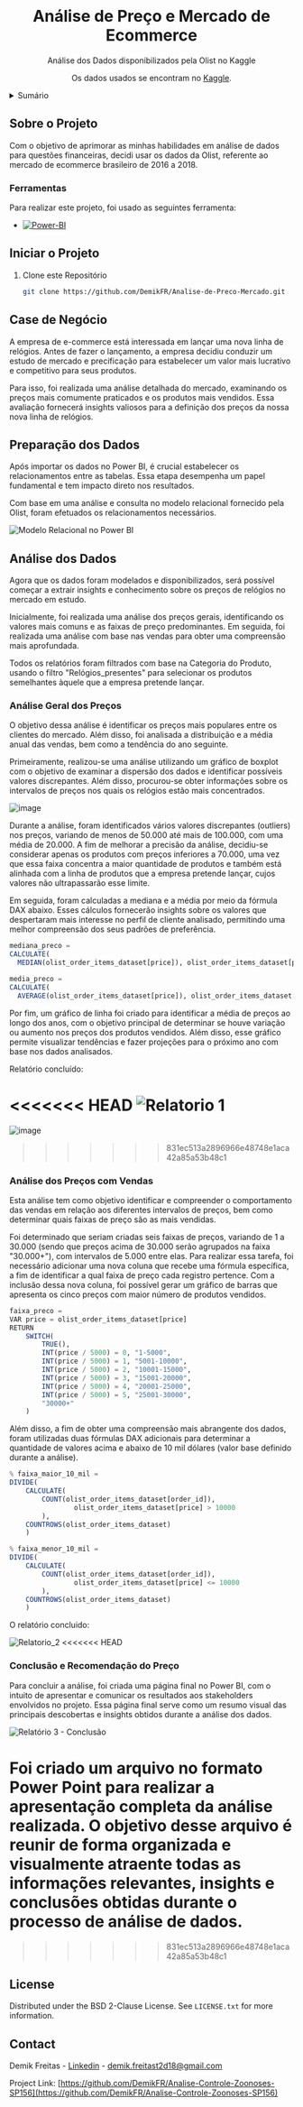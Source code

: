 <!-- PROJECT LOGO -->
<br />
<div align="center">
  <h1 align="center">Análise de Preço e Mercado de Ecommerce</h1>

  <p align="center">
    Análise dos Dados disponibilizados pela Olist no Kaggle
  </p>
  <p align="center">
    Os dados usados se encontram no <a href="https://www.kaggle.com/datasets/olistbr/brazilian-ecommerce?select=product_category_name_translation.csv">Kaggle</a>.
  </p>
</div>


<!-- TABLE OF CONTENTS -->
<details>
  <summary>Sumário</summary>
  <ol>
    <li>
      <a href="#sobre-o-projeto">Sobre o Projeto</a>
      <ul>
        <li><a href="#ferramentas">Ferramentas</a></li>
      </ul>
    </li>
    <li><a href="#iniciar-o-projeto">Iniciar o Projeto</a></li>
    <li><a href="#case-de-negócio">Case de Negócio</a></li>
    <li><a href="#preparação-dos-dados">Preparação dos Dados</a></li>
    <li>
      <a href="#análise-dos-dados">Análise dos Dados</a>
      <ul>
        <li><a href="#análise-geral-dos-preços">Análise Geral dos Preços</a></li>
        <li><a href="#análise-dos-preços-com-vendas">Análise dos Preços com Vendas</a></li>
        <li><a href="#conclusão-e-recomendação-do-preço">Conclusão e Recomendação do Preço</a></li>
      </ul>  
    </li>
    <li><a href="#license">License</a></li>
    <li><a href="#contact">Contact</a></li>
  </ol>
</details>



<!-- Sobre o Projeto -->
## Sobre o Projeto

Com o objetivo de aprimorar as minhas habilidades em análise de dados para questões financeiras, decidi usar os dados da Olist, referente ao mercado de ecommerce brasileiro de 2016 a 2018.


### Ferramentas

Para realizar este projeto, foi usado as seguintes ferramenta:


* [![Power-BI][Power-BI.pbix]][Power-BI-url]



<!-- Iniciar o Projeto -->
## Iniciar o Projeto

1. Clone este Repositório
   ```sh
   git clone https://github.com/DemikFR/Analise-de-Preco-Mercado.git
   ```


## Case de Negócio
A empresa de e-commerce está interessada em lançar uma nova linha de relógios. Antes de fazer o lançamento, a empresa decidiu conduzir um estudo de mercado e precificação para estabelecer um valor mais lucrativo e competitivo para seus produtos.

Para isso, foi realizada uma análise detalhada do mercado, examinando os preços mais comumente praticados e os produtos mais vendidos. Essa avaliação fornecerá insights valiosos para a definição dos preços da nossa nova linha de relógios.



## Preparação dos Dados
Após importar os dados no Power BI, é crucial estabelecer os relacionamentos entre as tabelas. Essa etapa desempenha um papel fundamental e tem impacto direto nos resultados.

Com base em uma análise e consulta no modelo relacional fornecido pela Olist, foram efetuados os relacionamentos necessários.

![Modelo Relacional no Power BI](https://github.com/DemikFR/Analise-de-Preco-Mercado/assets/102700735/3ae6c3cd-6d7c-42f2-ae9d-95a9b1b8a2ca)



## Análise dos Dados

Agora que os dados foram modelados e disponibilizados, será possível começar a extrair insights e conhecimento sobre os preços de relógios no mercado em estudo.

Inicialmente, foi realizada uma análise dos preços gerais, identificando os valores mais comuns e as faixas de preço predominantes. Em seguida, foi realizada uma análise com base nas vendas para obter uma compreensão mais aprofundada.

Todos os relatórios foram filtrados com base na Categoria do Produto, usando o filtro "Relógios_presentes" para selecionar os produtos semelhantes àquele que a empresa pretende lançar.


### Análise Geral dos Preços

O objetivo dessa análise é identificar os preços mais populares entre os clientes do mercado. Além disso, foi analisada a distribuição e a média anual das vendas, bem como a tendência do ano seguinte.

Primeiramente, realizou-se uma análise utilizando um gráfico de boxplot com o objetivo de examinar a dispersão dos dados e identificar possíveis valores discrepantes. Além disso, procurou-se obter informações sobre os intervalos de preços nos quais os relógios estão mais concentrados.

![image](https://github.com/DemikFR/Analise-de-Preco-Mercado/assets/102700735/f80b4acf-8cf8-4df2-8137-3ae30d4d9d1c)

Durante a análise, foram identificados vários valores discrepantes (outliers) nos preços, variando de menos de 50.000 até mais de 100.000, com uma média de 20.000. A fim de melhorar a precisão da análise, decidiu-se considerar apenas os produtos com preços inferiores a 70.000, uma vez que essa faixa concentra a maior quantidade de produtos e também está alinhada com a linha de produtos que a empresa pretende lançar, cujos valores não ultrapassarão esse limite.

Em seguida, foram calculadas a mediana e a média por meio da fórmula DAX abaixo. Esses cálculos fornecerão insights sobre os valores que despertaram mais interesse no perfil de cliente analisado, permitindo uma melhor compreensão dos seus padrões de preferência.

```julia
mediana_preco = 
CALCULATE(
  MEDIAN(olist_order_items_dataset[price]), olist_order_items_dataset[price] < 70000)

media_preco = 
CALCULATE(
  AVERAGE(olist_order_items_dataset[price]), olist_order_items_dataset[price] < 70000)
```



Por fim, um gráfico de linha foi criado para identificar a média de preços ao longo dos anos, com o objetivo principal de determinar se houve variação ou aumento nos preços dos produtos vendidos. Além disso, esse gráfico permite visualizar tendências e fazer projeções para o próximo ano com base nos dados analisados.

Relatório concluído:

<<<<<<< HEAD
![Relatorio 1](https://github.com/DemikFR/Analise-de-Preco-Mercado/assets/102700735/e401884e-ba6c-4c79-8a41-6ecc6a6b0782)
=======
![image](https://github.com/DemikFR/Analise-de-Preco-Mercado/assets/102700735/e401884e-ba6c-4c79-8a41-6ecc6a6b0782)
>>>>>>> 831ec513a2896966e48748e1aca42a85a53b48c1


### Análise dos Preços com Vendas

Esta análise tem como objetivo identificar e compreender o comportamento das vendas em relação aos diferentes intervalos de preços, bem como determinar quais faixas de preço são as mais vendidas.

Foi determinado que seriam criadas seis faixas de preços, variando de 1 a 30.000 (sendo que preços acima de 30.000 serão agrupados na faixa "30.000+"), com intervalos de 5.000 entre elas. Para realizar essa tarefa, foi necessário adicionar uma nova coluna que recebe uma fórmula específica, a fim de identificar a qual faixa de preço cada registro pertence. Com a inclusão dessa nova coluna, foi possível gerar um gráfico de barras que apresenta os cinco preços com maior número de produtos vendidos.

```julia
faixa_preco = 
VAR price = olist_order_items_dataset[price]
RETURN
    SWITCH(
        TRUE(),
        INT(price / 5000) = 0, "1-5000",
        INT(price / 5000) = 1, "5001-10000",
        INT(price / 5000) = 2, "10001-15000",
        INT(price / 5000) = 3, "15001-20000",
        INT(price / 5000) = 4, "20001-25000",
        INT(price / 5000) = 5, "25001-30000",
        "30000+"
    )
```

Além disso, a fim de obter uma compreensão mais abrangente dos dados, foram utilizadas duas fórmulas DAX adicionais para determinar a quantidade de valores acima e abaixo de 10 mil dólares (valor base definido durante a análise). 

```julia
% faixa_maior_10_mil = 
DIVIDE(
    CALCULATE(
        COUNT(olist_order_items_dataset[order_id]), 
                olist_order_items_dataset[price] > 10000
        ),
    COUNTROWS(olist_order_items_dataset)
    )

% faixa_menor_10_mil = 
DIVIDE(
    CALCULATE(
        COUNT(olist_order_items_dataset[order_id]), 
                olist_order_items_dataset[price] <= 10000
        ),
    COUNTROWS(olist_order_items_dataset)
    )
```

O relatório concluido:

![Relatorio_2](https://github.com/DemikFR/Analise-de-Preco-Mercado/assets/102700735/d8006120-78a3-47c3-b926-2a041338e28b)
<<<<<<< HEAD


### Conclusão e Recomendação do Preço

Para concluir a análise, foi criada uma página final no Power BI, com o intuito de apresentar e comunicar os resultados aos stakeholders envolvidos no projeto. Essa página final serve como um resumo visual das principais descobertas e insights obtidos durante a análise dos dados.

![Relatório 3 - Conclusão](https://github.com/DemikFR/Analise-de-Preco-Mercado/assets/102700735/49a37003-c109-47c5-88e3-6e10894729e3)

Foi criado um arquivo no formato Power Point para realizar a apresentação completa da análise realizada. O objetivo desse arquivo é reunir de forma organizada e visualmente atraente todas as informações relevantes, insights e conclusões obtidas durante o processo de análise de dados.
=======
>>>>>>> 831ec513a2896966e48748e1aca42a85a53b48c1



<!-- LICENSE -->
## License

Distributed under the BSD 2-Clause License. See `LICENSE.txt` for more information.



<!-- CONTACT -->
## Contact

Demik Freitas - [Linkedin](https://www.linkedin.com/in/demik-freitas/) - demik.freitast2d18@gmail.com

Project Link: [https://github.com/DemikFR/Analise-Controle-Zoonoses-SP156](https://github.com/DemikFR/Analise-Controle-Zoonoses-SP156)



<!-- MARKDOWN LINKS & IMAGES -->
<!-- https://www.markdownguide.org/basic-syntax/#reference-style-links -->
[Python.py]: https://img.shields.io/badge/python-3670A0?style=for-the-badge&logo=python&logoColor=ffdd54
[Python-url]: https://www.python.org/
[Power-BI.pbix]: https://img.shields.io/badge/power_bi-F2C811?style=for-the-badge&logo=powerbi&logoColor=black
[Power-BI-url]: https://www.python.org/

